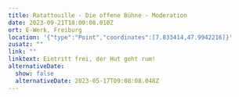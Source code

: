 ```yaml
---
title: Ratattouille - Die offene Bühne - Moderation
date: 2023-09-21T18:00:08.010Z
ort: E-Werk, Freiburg
location: '{"type":"Point","coordinates":[7.833414,47.9942216]}'
zusatz: ""
link: ""
linktext: Eintritt frei, der Hut geht rum!
alternativeDate:
  show: false
  alternativeDate: 2023-05-17T09:08:08.048Z
---
```


